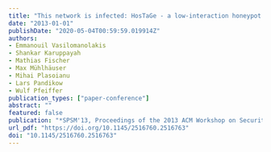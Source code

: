 ```yaml
---
title: "This network is infected: HosTaGe - a low-interaction honeypot for mobile devices"
date: "2013-01-01"
publishDate: "2020-05-04T00:59:59.019914Z"
authors: 
- Emmanouil Vasilomanolakis
- Shankar Karuppayah
- Mathias Fischer
- Max Mühlhäuser
- Mihai Plasoianu
- Lars Pandikow
- Wulf Pfeiffer
publication_types: ["paper-conference"]
abstract: ""
featured: false
publication: "*SPSM'13, Proceedings of the 2013 ACM Workshop on Security and Privacy in Smartphones and Mobile Devices, Co-located with CCS 2013, November 8, 2013, Berlin, Germany*"
url_pdf: "https://doi.org/10.1145/2516760.2516763"
doi: "10.1145/2516760.2516763"
---
```


